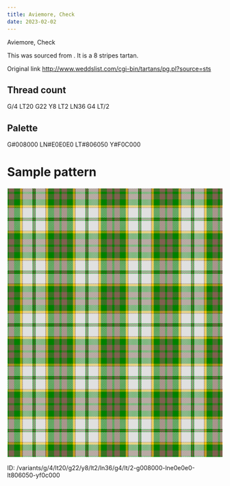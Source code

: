 ```yaml
---
title: Aviemore, Check
date: 2023-02-02
---
```

Aviemore, Check

This was sourced from <no value>.  It is a 8 stripes tartan.

Original link http://www.weddslist.com/cgi-bin/tartans/pg.pl?source=sts

## Thread count
G/4 LT20 G22 Y8 LT2 LN36 G4 LT/2

## Palette
G#008000 LN#E0E0E0 LT#806050 Y#F0C000

# Sample pattern

![Tartan detail](tartan.png "G/4 LT20 G22 Y8 LT2 LN36 G4 LT/2 tartan")

ID: /variants/g/4/lt20/g22/y8/lt2/ln36/g4/lt/2-g008000-lne0e0e0-lt806050-yf0c000